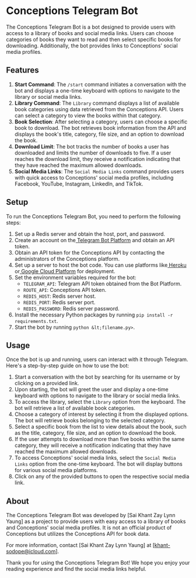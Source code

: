 # **Conceptions Telegram Bot**

The Conceptions Telegram Bot is a bot designed to provide users with access to a library of books and social media links. Users can choose categories of books they want to read and then select specific books for downloading. Additionally, the bot provides links to Conceptions' social media profiles.


## **Features**



1. **Start Command**: The `/start` command initiates a conversation with the bot and displays a one-time keyboard with options to navigate to the library or social media links.
2. **Library Command**: The `Library` command displays a list of available book categories using data retrieved from the Conceptions API. Users can select a category to view the books within that category.
3. **Book Selection**: After selecting a category, users can choose a specific book to download. The bot retrieves book information from the API and displays the book's title, category, file size, and an option to download the book.
4. **Download Limit**: The bot tracks the number of books a user has downloaded and limits the number of downloads to five. If a user reaches the download limit, they receive a notification indicating that they have reached the maximum allowed downloads.
5. **Social Media Links**: The `Social Media Links` command provides users with quick access to Conceptions' social media profiles, including Facebook, YouTube, Instagram, LinkedIn, and TikTok.


## **Setup**

To run the Conceptions Telegram Bot, you need to perform the following steps:



1. Set up a Redis server and obtain the host, port, and password.
2. Create an account on the[ Telegram Bot Platform](https://core.telegram.org/bots) and obtain an API token.
3. Obtain an API token for the Conceptions API by contacting the administrators of the Conceptions platform.
4. Set up a server to host the bot code. You can use platforms like[ Heroku](https://www.heroku.com/) or[ Google Cloud Platform](https://cloud.google.com/) for deployment.
5. Set the environment variables required for the bot:
    * `TELEGRAM_API`: Telegram API token obtained from the Bot Platform.
    * `ROUTE_API`: Conceptions API token.
    * `REDIS_HOST`: Redis server host.
    * `REDIS_PORT`: Redis server port.
    * `REDIS_PASSWORD`: Redis server password.
6. Install the necessary Python packages by running `pip install -r requirements.txt`.
7. Start the bot by running `python &lt;filename.py>`.


## **Usage**

Once the bot is up and running, users can interact with it through Telegram. Here's a step-by-step guide on how to use the bot:



1. Start a conversation with the bot by searching for its username or by clicking on a provided link.
2. Upon starting, the bot will greet the user and display a one-time keyboard with options to navigate to the library or social media links.
3. To access the library, select the `Library` option from the keyboard. The bot will retrieve a list of available book categories.
4. Choose a category of interest by selecting it from the displayed options. The bot will retrieve books belonging to the selected category.
5. Select a specific book from the list to view details about the book, such as the title, category, file size, and an option to download the book.
6. If the user attempts to download more than five books within the same category, they will receive a notification indicating that they have reached the maximum allowed downloads.
7. To access Conceptions' social media links, select the `Social Media Links` option from the one-time keyboard. The bot will display buttons for various social media platforms.
8. Click on any of the provided buttons to open the respective social media link.

## **About**

The Conceptions Telegram Bot was developed by [Sai Khant Zay Lynn Yaung] as a project to provide users with easy access to a library of books and Conceptions' social media profiles. It is not an official product of Conceptions but utilizes the Conceptions API for book data.

For more information, contact [Sai Khant Zay Lynn Yaung] at [khant-sodope@icloud.com].

Thank you for using the Conceptions Telegram Bot! We hope you enjoy your reading experience and find the social media links helpful.
